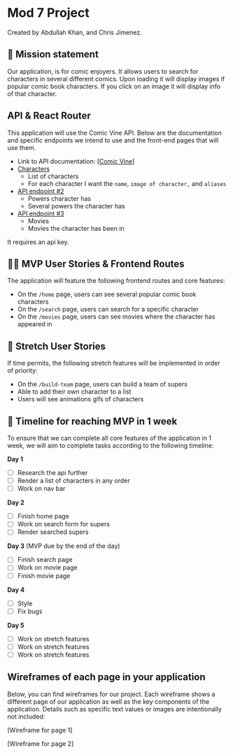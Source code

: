# Mod 7 Project

Created by Abdullah Khan, and Chris Jimenez.

## 🚀 Mission statement

Our application, is for comic enjoyers. It allows users to search for characters in several different comics. Upon loading it will display images if popular comic book characters. If you click on an image it will display info of that character.

## API & React Router

This application will use the Comic Vine API. Below are the documentation and specific endpoints we intend to use and the front-end pages that will use them.

- Link to API documentation: [\[Comic Vine\]](https://comicvine.gamespot.com/api/documentation)
- [Characters](https://comicvine.gamespot.com/api/characters/?api_key=95c02d947924126bfffa281819f89edf014a4d7a&format=json)
  - List of characters
  - For each character I want the `name`, `image of character,` and `aliases`
- [API endpoint #2](https://comicvine.gamespot.com/api/characters/?api_key=95c02d947924126bfffa281819f89edf014a4d7a&format=json)
  - Powers character has
  - Several powers the character has
- [API endpoint #3](https://comicvine.gamespot.com/api/characters/?api_key=95c02d947924126bfffa281819f89edf014a4d7a&format=json)
  - Movies
  - Movies the character has been in

It requires an api key.

## 👩‍💻 MVP User Stories & Frontend Routes

The application will feature the following frontend routes and core features:

- On the `/home` page, users can see several popular comic book characters
- On the `/search` page, users can search for a specific character
- On the `/movies` page, users can see movies where the character has appeared in

## 🤔 Stretch User Stories

If time permits, the following stretch features will be implemented in order of priority:

- On the `/build-team` page, users can build a team of supers
- Able to add their own character to a list
- Users will see animations gifs of characters

## 📆 Timeline for reaching MVP in 1 week

To ensure that we can complete all core features of the application in 1 week, we will aim to complete tasks according to the following timeline:

**Day 1**

- [ ] Research the api further
- [ ] Render a list of characters in any order
- [ ] Work on nav bar

**Day 2**

- [ ] Finish home page
- [ ] Work on search form for supers
- [ ] Render searched supers

**Day 3** (MVP due by the end of the day)

- [ ] Finish search page
- [ ] Work on movie page
- [ ] Finish movie page

**Day 4**

- [ ] Style
- [ ] Fix bugs

**Day 5**

- [ ] Work on stretch features
- [ ] Work on stretch features
- [ ] Work on stretch features

## Wireframes of each page in your application

Below, you can find wireframes for our project. Each wireframe shows a different page of our application as well as the key components of the application. Details such as specific text values or images are intentionally not included:

[Wireframe for page 1]

[Wireframe for page 2]
